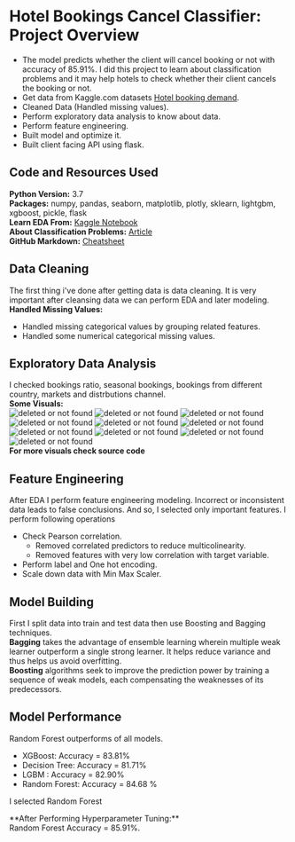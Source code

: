 # Hotel Bookings Cancel Classifier: Project Overview
* The model predicts whether the client will cancel booking or not with accuracy of 85.91%. I did this project to learn about classification problems and it may help hotels to check whether their client cancels the booking or not.
* Get data from Kaggle.com datasets [Hotel booking demand](https://www.kaggle.com/jessemostipak/hotel-booking-demand).
* Cleaned Data (Handled missing values).
* Perform exploratory data analysis to know about data.
* Perform feature engineering.
* Built model and optimize it.
* Built client facing API using flask.
## Code and Resources Used
**Python Version:** 3.7 <br>
**Packages:** numpy, pandas, seaborn, matplotlib, plotly, sklearn, lightgbm, xgboost, pickle, flask <br>
**Learn EDA From:** [Kaggle Notebook](https://www.kaggle.com/marcuswingen/eda-of-bookings-and-ml-to-predict-cancelations) <br>
**About Classification Problems:** [Article](https://towardsdatascience.com/machine-learning-classifiers-a5cc4e1b0623) <br>
**GitHub Markdown:** [Cheatsheet](https://github.com/adam-p/markdown-here/wiki/Markdown-Cheatsheet) <br>
## Data Cleaning
The first thing i've done after getting data is data cleaning. It is very important after cleansing data we can perform EDA and later modeling.<br>
**Handled Missing Values:** 
* Handled missing categorical values by grouping related features.
* Handled some numerical categorical missing values.
## Exploratory Data Analysis
I checked bookings ratio, seasonal bookings, bookings from different country, markets and distrbutions channel.<br>
**Some Visuals:**<br>
![deleted or not found](https://github.com/zeeshan-akram/Hotel-Bookings-Classification/blob/master/perc-booking-cancel-booking.png)
![deleted or not found](https://github.com/zeeshan-akram/Hotel-Bookings-Classification/blob/master/change-in-price.png)
![deleted or not found](https://github.com/zeeshan-akram/Hotel-Bookings-Classification/blob/master/month-reservations.png)
![deleted or not found](https://github.com/zeeshan-akram/Hotel-Bookings-Classification/blob/master/market-segments.png)
![deleted or not found](https://github.com/zeeshan-akram/Hotel-Bookings-Classification/blob/master/daily-bookings.png)
![deleted or not found](https://github.com/zeeshan-akram/Hotel-Bookings-Classification/blob/master/country-bookings.png)
![deleted or not found](https://github.com/zeeshan-akram/Hotel-Bookings-Classification/blob/master/payments-market-segments.png)
![deleted or not found](https://github.com/zeeshan-akram/Hotel-Bookings-Classification/blob/master/rooms-price.png)
![deleted or not found](https://github.com/zeeshan-akram/Hotel-Bookings-Classification/blob/master/special-request.png)
![deleted or not found](https://github.com/zeeshan-akram/Hotel-Bookings-Classification/blob/master/non-stay-bookings.png)<br>
**For more visuals check source code**
## Feature Engineering
After EDA I perform feature engineering modeling. Incorrect or inconsistent data leads to false conclusions. And so, I selected only important features.
I perform following operations

* Check Pearson correlation.
  * Removed correlated predictors to reduce multicolinearity.
  * Removed features with very low correlation with target variable.
* Perform label and One hot encoding.
* Scale down data with Min Max Scaler.
## Model Building 
First I split data into train and test data then use Boosting and Bagging techniques.<br>
**Bagging** takes the advantage of ensemble learning wherein multiple weak learner outperform a single strong learner. It helps reduce variance and thus helps us avoid overfitting.<br>
**Boosting** algorithms seek to improve the prediction power by training a sequence of weak models, each compensating the weaknesses of its predecessors.<br>
## Model Performance
Random Forest outperforms of all models.<br>
* XGBoost: Accuracy = 83.81%
* Decision Tree: Accuracy = 81.71%
* LGBM : Accuracy = 82.90%
* Random Forest: Accuracy = 84.68 % <br>
<p> I selected Random Forest </p>
**After Performing Hyperparameter Tuning:**<br>
Random Forest Accuracy = 85.91%.
